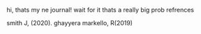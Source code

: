 
hi, thats my ne journal! wait for it
thats a really big prob
 refrences

smith J, (2020). 
 ghayyera
markello, R(2019)

